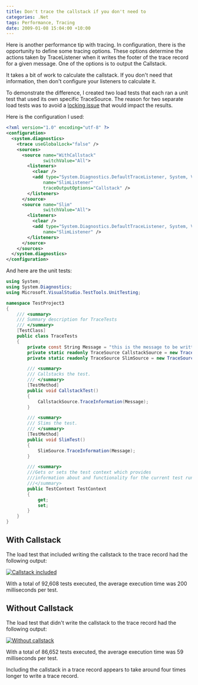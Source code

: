 ```yaml
---
title: Don't trace the callstack if you don't need to
categories: .Net
tags: Performance, Tracing
date: 2009-01-08 15:04:00 +10:00
---
```


Here is another performance tip with tracing. In configuration, there is the opportunity to define some tracing options. These options determine the actions taken by TraceListener when it writes the footer of the trace record for a given message. One of the options is to output the Callstack.   

It takes a bit of work to calculate the callstack. If you don't need that information, then don't configure your listeners to calculate it.   

To demonstrate the difference, I created two load tests that each ran a unit test that used its own specific TraceSource. The reason for two separate load tests was to avoid a [locking issue][0] that would impact the results.   

Here is the configuration I used:

<!--more-->

```xml
<?xml version="1.0" encoding="utf-8" ?> 
<configuration> 
  <system.diagnostics> 
    <trace useGlobalLock="false" /> 
    <sources> 
      <source name="WithCallstack" 
              switchValue="All"> 
        <listeners> 
          <clear /> 
          <add type="System.Diagnostics.DefaultTraceListener, System, Version=2.0.0.0, Culture=neutral, PublicKeyToken=b77a5c561934e089" 
              name="SlimListener" 
              traceOutputOptions="Callstack" /> 
        </listeners> 
      </source> 
      <source name="Slim" 
              switchValue="All"> 
        <listeners> 
          <clear /> 
          <add type="System.Diagnostics.DefaultTraceListener, System, Version=2.0.0.0, Culture=neutral, PublicKeyToken=b77a5c561934e089" 
              name="SlimListener" /> 
        </listeners> 
      </source> 
    </sources> 
  </system.diagnostics> 
</configuration> 
```

And here are the unit tests: 

```csharp
using System; 
using System.Diagnostics; 
using Microsoft.VisualStudio.TestTools.UnitTesting; 

namespace TestProject3 
{ 
    /// <summary> 
    /// Summary description for TraceTests 
    /// </summary> 
    [TestClass] 
    public class TraceTests 
    { 
        private const String Message = "this is the message to be written"; 
        private static readonly TraceSource CallstackSource = new TraceSource("WithCallstack"); 
        private static readonly TraceSource SlimSource = new TraceSource("Slim"); 

        /// <summary> 
        /// Callstacks the test. 
        /// </summary> 
        [TestMethod] 
        public void CallstackTest() 
        { 
            CallstackSource.TraceInformation(Message); 
        } 

        /// <summary> 
        /// Slims the test. 
        /// </summary> 
        [TestMethod] 
        public void SlimTest() 
        { 
            SlimSource.TraceInformation(Message); 
        } 

        /// <summary> 
        ///Gets or sets the test context which provides 
        ///information about and functionality for the current test run. 
        ///</summary> 
        public TestContext TestContext 
        { 
            get; 
            set; 
        } 
    } 
} 
```

## With Callstack 

The load test that included writing the callstack to the trace record had the following output: 

[![Callstack included][2]][1]

With a total of 92,608 tests executed, the average execution time was 200 milliseconds per test. 

## Without Callstack 

The load test that didn't write the callstack to the trace record had the following output: 

[![Without callstack][4]][3]

With a total of 86,652 tests executed, the average execution time was 59 milliseconds per test. 

Including the callstack in a trace record appears to take around four times longer to write a trace record. 

[0]: /2009/01/08/Disable-Trace-UseGlobalLock-For-Better-Tracing-Performance/
[1]: /files/WindowsLiveWriter/Donttracethecallstackifyoudontneedto_D15F/image_8.png
[2]: /files/WindowsLiveWriter/Donttracethecallstackifyoudontneedto_D15F/image_thumb_3.png
[3]: /files/WindowsLiveWriter/Donttracethecallstackifyoudontneedto_D15F/image_6.png
[4]: /files/WindowsLiveWriter/Donttracethecallstackifyoudontneedto_D15F/image_thumb_2.png
